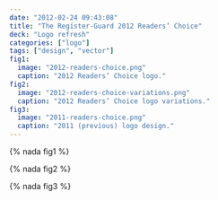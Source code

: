 ```yaml
---
date: "2012-02-24 09:43:08"
title: "The Register-Guard 2012 Readers’ Choice"
deck: "Logo refresh"
categories: ["logo"]
tags: ["design", "vector"]
fig1:
  image: "2012-readers-choice.png"
  caption: "2012 Readers’ Choice logo."
fig2:
  image: "2012-readers-choice-variations.png"
  caption: "2012 Readers’ Choice logo variations."
fig3:
  image: "2011-readers-choice.png"
  caption: "2011 (previous) logo design."
---
```


{% nada fig1 %}

{% nada fig2 %}

{% nada fig3 %}
